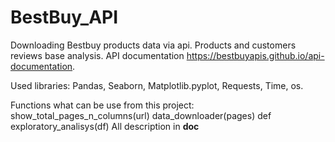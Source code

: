 # BestBuy_API
Downloading Bestbuy products data via api. Products and customers reviews base analysis.
API documentation https://bestbuyapis.github.io/api-documentation.

Used libraries: 
Pandas, Seaborn, Matplotlib.pyplot, Requests, Time, os.
    
Functions what can be use from this project:
show_total_pages_n_columns(url)
data_downloader(pages)
def exploratory_analisys(df)
All description in __doc__
